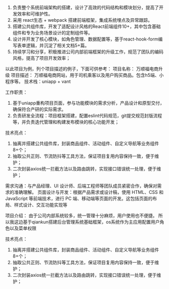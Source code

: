 
1. 负责整个系统前端架构的搭建，设计了高效的代码结构和模块划分，提高了开发效率和可维护性。
2. 采用 react生态 + webpack 搭建前端框架，集成系统埋点及异常跟踪。
3. 搭建公共组件库，开发了适配设计风格的React前端组件10+，其中包含基础组件和专为业务场景设计的定制组件等。
4. 设计并开发了核心模块，如角色管理、数据配置等，基于react-hook-form编写表单逻辑，并沉淀了相关文档5+篇。
5. 持续学习和分享，积极推进公司内部前端框架的升级工作，规范了团队的编码风格，提高了项目开发效率；



以此项目为例，列个项目描述的例子，下面可供参考：
项目名称： 万顺福电商升级
项目描述： 万顺福电商网站，用于司机乘客以及用户购买商品。包含h5端、小程序等。
技术栈：uniapp + vant 

工作职责： 
1. 基于uniapp重构项目页面，参与功能模块的需求分析，产品设计和原型交付，确保符合产研的实际需求。
2. 负责研发全流程：项目框架搭建，配置eslint代码规范，git提交规范封版流程等，并负责迭代管理和构建发布模块的核心功能开发；

技术亮点：
1. 抽离并搭建公共组件库，封装商品组件、活动组件、自定义导航等业务组件8+个；
2. 抽取公共正则、节流防抖等工具方法，保证项目复用内容保持一致，便于维护；
3. 二次封装axios统一拦截方法以及路由跳转，实现接口错误统一处理，便于维护；




需求沟通：与产品经理、UI 设计师、后端工程师等团队成员紧密合作，确保对需求的准确理解。
页面设计与开发：根据产品需求或设计稿，使用 HTML、CSS 和 JavaScript 等前端技术，进行 PC 端、移动端等页面的开发。这包括页面的布局、样式设计、交互功能实现等

项目介绍：
由于公司内部系统较多，统一管理十分麻烦，用户使用也不便捷。
所以我这边基于qiankun搭建后台管理系统基础框架，os系统作为主应用配置用户角色以及菜单权限

技术亮点：
1. 抽离并搭建公共组件库，封装商品组件、活动组件、自定义导航等业务组件8+个；
2. 抽取公共正则、节流防抖等工具方法，保证项目复用内容保持一致，便于维护；
3. 二次封装axios统一拦截方法以及路由跳转，实现接口错误统一处理，便于维护；

